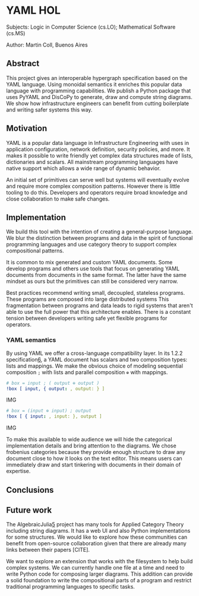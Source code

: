 # YAML HOL

Subjects: Logic in Computer Science (cs.LO); Mathematical Software (cs.MS)

Author: Martin Coll, Buenos Aires

## Abstract

This project gives an interoperable hypergraph specification based on the YAML language. Using monoidal semantics it enriches this popular data language with programming capabilities. We publish a Python package that uses PyYAML and DisCoPy to generate, draw and compute string diagrams. We show how infrastructure engineers can benefit from cutting boilerplate and writing safer systems this way.

## Motivation

YAML is a popular data language in Infrastructure Engineering with uses in application configuration, network definition, security policies, and more. It makes it possible to write friendly yet complex data structures made of lists, dictionaries and scalars. All mainstream programming languages have native support which allows a wide range of dynamic behavior.

An initial set of primitives can serve well but systems will eventually evolve and require more complex composition patterns. However there is little tooling to do this. Developers and operators require broad knowledge and close collaboration to make safe changes.

## Implementation
We build this tool with the intention of creating a general-purpose language. We blur the distinction between programs and data in the spirit of functional programming languages and use category theory to support complex compositional patterns.

It is common to mix generated and custom YAML documents. Some develop programs and others use tools that focus on generating YAML documents from documents in the same format. The latter have the same mindset as ours but the primitives can still be considered very narrow.

Best practices recommend writing small, decoupled, stateless programs. These programs are composed into large distributed systems  This fragmentation between programs and data leads to rigid systems that aren't able to use the full power that this architecture enables. There is a constant tension between developers writing safe yet flexible programs for operators.

### YAML semantics
By using YAML we offer a cross-language compatibility layer. In its 1.2.2 specification[6], a YAML document has scalars and two composition types: lists and mappings. We make the obvious choice of modeling sequential composition `;` with lists and parallel composition `⊕` with mappings.
```yaml
# box = input ; ( output ⊕ output )
!box [ input, { output: , output: } ]
```
IMG
```yaml
# box = (input ⊕ input) ; output
!box [ { input: , input: }, output ]
```
IMG

To make this available to wide audience we will hide the categorical implementation details and bring attention to the diagrams. We chose frobenius categories because they provide enough structure to draw any document close to how it looks on the text editor. This means users can immediately draw and start tinkering with documents in their domain of expertise.

## Conclusions

## Future work

The AlgebraicJulia[5] project has many tools for Applied Category Theory including string diagrams. It has a web UI and also Python implementations for some structures. We would like to explore how these communities can benefit from open-source collaboration given that there are already many links between their papers [CITE].

We want to explore an extension that works with the filesystem to help build complex systems. We can currently handle one file at a time and need to write Python code for composing larger diagrams. This addition can provide a solid foundation to write the compositional parts of a program and restrict traditional programming languages to specific tasks.

[1]: https://arxiv.org/abs/2005.02975
[2]: https://arxiv.org/abs/2012.01847
[3]: https://joss.theoj.org/papers/10.21105/joss.05162
[4]: https://arxiv.org/abs/2310.11626
[5]: https://arxiv.org/abs/2005.04831
[DisCoCat]: https://arxiv.org/abs/1003.4394
[6]: https://yaml.org/spec/1.2.2/
[PyYAML]: https://github.com/yaml/pyyaml
[DisCoPy]: https://github.com/discopy/discopy